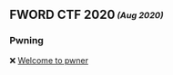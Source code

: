 ## FWORD CTF 2020<sub><sup> *(Aug 2020)*</sup></sub>

### Pwning

:x: [Welcome to pwner](https://github.com/ivanmedina/CTFs/tree/master/FWORD20/welcome-to-pwner)


